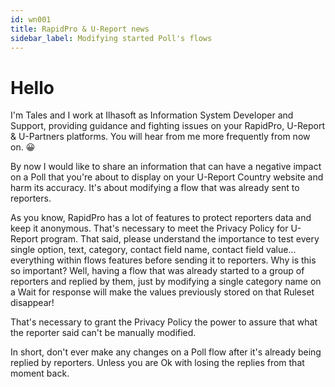 ```yaml
---
id: wn001
title: RapidPro & U-Report news
sidebar_label: Modifying started Poll's flows
---
```


# Hello

I'm Tales and I work at Ilhasoft as Information System Developer and Support, providing guidance and fighting issues on your RapidPro, U-Report & U-Partners platforms.
You will hear from me more frequently from now on. 😀

By now I would like to share an information that can have a negative impact on a Poll that you're about to display on your U-Report Country website and harm its accuracy. It's about modifying a flow that was already sent to reporters.

As you know, RapidPro has a lot of features to protect reporters data and keep it anonymous. That's necessary to meet the Privacy Policy for U-Report program.
That said, please understand the importance to test every single option, text, category, contact field name, contact field value... everything within flows features before sending it to reporters.
Why is this so important? Well, having a flow that was already started to a group of reporters and replied by them, just by modifying a single category name on a Wait for response will make the values previously stored on that Ruleset disappear!

That's necessary to grant the Privacy Policy the power to assure that what the reporter said can't be manually modified.

In short, don't ever make any changes on a Poll flow after it's already being replied by reporters. Unless you are Ok with losing the replies from that moment back.